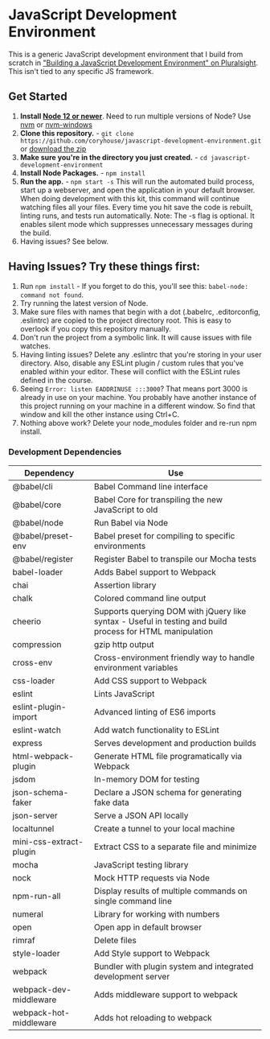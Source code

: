 # JavaScript Development Environment

This is a generic JavaScript development environment that I build from scratch in ["Building a JavaScript Development Environment" on Pluralsight](https://app.pluralsight.com/library/courses/javascript-development-environment/table-of-contents). This isn't tied to any specific JS framework.

## Get Started

1. **Install [Node 12 or newer](https://nodejs.org)**. Need to run multiple versions of Node? Use [nvm](https://github.com/creationix/nvm) or [nvm-windows](https://github.com/coreybutler/nvm-windows)
2. **Clone this repository.** - `git clone https://github.com/coryhouse/javascript-development-environment.git` or [download the zip](https://github.com/coryhouse/javascript-development-environment/archive/master.zip)
3. **Make sure you're in the directory you just created.** - `cd javascript-development-environment`
4. **Install Node Packages.** - `npm install`
5. **Run the app.** - `npm start -s`
   This will run the automated build process, start up a webserver, and open the application in your default browser. When doing development with this kit, this command will continue watching files all your files. Every time you hit save the code is rebuilt, linting runs, and tests run automatically. Note: The -s flag is optional. It enables silent mode which suppresses unnecessary messages during the build.
6. Having issues? See below.

## Having Issues? Try these things first:

1. Run `npm install` - If you forget to do this, you'll see this: `babel-node: command not found`.
2. Try running the latest version of Node.
3. Make sure files with names that begin with a dot (.babelrc, .editorconfig, .eslintrc) are copied to the project directory root. This is easy to overlook if you copy this repository manually.
4. Don't run the project from a symbolic link. It will cause issues with file watches.
5. Having linting issues? Delete any .eslintrc that you're storing in your user directory. Also, disable any ESLint plugin / custom rules that you've enabled within your editor. These will conflict with the ESLint rules defined in the course.
6. Seeing `Error: listen EADDRINUSE :::3000`? That means port 3000 is already in use on your machine. You probably have another instance of this project running on your machine in a different window. So find that window and kill the other instance using Ctrl+C.
7. Nothing above work? Delete your node_modules folder and re-run npm install.

### Development Dependencies

| **Dependency**          | **Use**                                                                                                   |
| ----------------------- | --------------------------------------------------------------------------------------------------------- |
| @babel/cli              | Babel Command line interface                                                                              |
| @babel/core             | Babel Core for transpiling the new JavaScript to old                                                      |
| @babel/node             | Run Babel via Node                                                                                        |
| @babel/preset-env       | Babel preset for compiling to specific environments                                                       |
| @babel/register         | Register Babel to transpile our Mocha tests                                                               |
| babel-loader            | Adds Babel support to Webpack                                                                             |
| chai                    | Assertion library                                                                                         |
| chalk                   | Colored command line output                                                                               |
| cheerio                 | Supports querying DOM with jQuery like syntax - Useful in testing and build process for HTML manipulation |
| compression             | gzip http output                                                                                          |
| cross-env               | Cross-environment friendly way to handle environment variables                                            |
| css-loader              | Add CSS support to Webpack                                                                                |
| eslint                  | Lints JavaScript                                                                                          |
| eslint-plugin-import    | Advanced linting of ES6 imports                                                                           |
| eslint-watch            | Add watch functionality to ESLint                                                                         |
| express                 | Serves development and production builds                                                                  |
| html-webpack-plugin     | Generate HTML file programatically via Webpack                                                            |
| jsdom                   | In-memory DOM for testing                                                                                 |
| json-schema-faker       | Declare a JSON schema for generating fake data                                                            |
| json-server             | Serve a JSON API locally                                                                                  |
| localtunnel             | Create a tunnel to your local machine                                                                     |
| mini-css-extract-plugin | Extract CSS to a separate file and minimize                                                               |
| mocha                   | JavaScript testing library                                                                                |
| nock                    | Mock HTTP requests via Node                                                                               |
| npm-run-all             | Display results of multiple commands on single command line                                               |
| numeral                 | Library for working with numbers                                                                          |
| open                    | Open app in default browser                                                                               |
| rimraf                  | Delete files                                                                                              |
| style-loader            | Add Style support to Webpack                                                                              |
| webpack                 | Bundler with plugin system and integrated development server                                              |
| webpack-dev-middleware  | Adds middleware support to webpack                                                                        |
| webpack-hot-middleware  | Adds hot reloading to webpack                                                                             |
